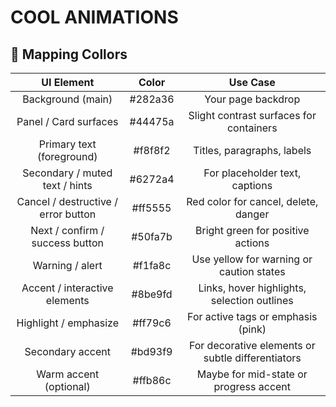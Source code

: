 # COOL ANIMATIONS

## 🔧 Mapping Collors

|              UI Element             | Color    |                Use Case                           |
|:-----------------------------------:|:--------:|:-------------------------------------------------:|
| Background (main)                   | #282a36  | Your page backdrop                                |
| Panel / Card surfaces               | #44475a  | Slight contrast surfaces for containers           |
| Primary text (foreground)           | #f8f8f2  | Titles, paragraphs, labels                        |
| Secondary / muted text / hints      | #6272a4  | For placeholder text, captions                    |
| Cancel / destructive / error button | #ff5555  | Red color for cancel, delete, danger              |
| Next / confirm / success button     | #50fa7b  | Bright green for positive actions                 |
| Warning / alert                     | #f1fa8c  | Use yellow for warning or caution states          |
| Accent / interactive elements       | #8be9fd  | Links, hover highlights, selection outlines       |
| Highlight / emphasize               | #ff79c6  | For active tags or emphasis (pink)                |
| Secondary accent                    | #bd93f9  | For decorative elements or subtle differentiators |
| Warm accent (optional)              | #ffb86c  | Maybe for mid-state or progress accent            |
